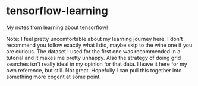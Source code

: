 # tensorflow-learning
My notes from learning about tensorflow!

Note: I feel pretty uncomfortable about my learning journey here. I don't recommend you follow exactly what I did, maybe skip to the wine one if you are curious. The dataset I used for the first one was recommended in a tutorial and it makes me pretty unhappy. Also the strategy of doing grid searches isn't really ideal in my opinion for that data. I leave it here for my own reference, but still. Not great. Hopefully I can pull this together into something more cogent at some point.
